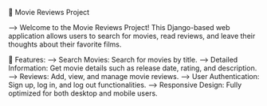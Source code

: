 🎥 Movie Reviews Project

-->  Welcome to the Movie Reviews Project! This Django-based web application allows users to search for movies, read reviews, and leave their thoughts about their favorite films.


🌟 Features:
--> Search Movies: Search for movies by title.
--> Detailed Information: Get movie details such as release date, rating, and description.
--> Reviews: Add, view, and manage movie reviews.
--> User Authentication: Sign up, log in, and log out functionalities.
--> Responsive Design: Fully optimized for both desktop and mobile users.


